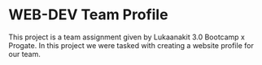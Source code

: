 # WEB-DEV Team Profile

This project is a team assignment given by Lukaanakit 3.0 Bootcamp x Progate.
In this project we were tasked with creating a website profile for our team.